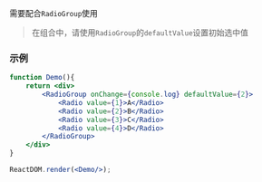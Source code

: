 需要配合`RadioGroup`使用
> 在组合中，请使用`RadioGroup`的`defaultValue`设置初始选中值

### 示例

<!--start-code-->

```jsx
function Demo(){
    return <div>
        <RadioGroup onChange={console.log} defaultValue={2}>
            <Radio value={1}>A</Radio>
            <Radio value={2}>B</Radio>
            <Radio value={3}>C</Radio>
            <Radio value={4}>D</Radio>
        </RadioGroup>
    </div>
}

ReactDOM.render(<Demo/>);
```

<!--end-code-->
